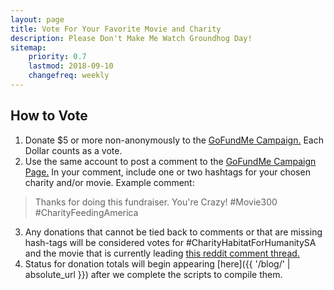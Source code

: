 ```yaml
---
layout: page
title: Vote For Your Favorite Movie and Charity
description: Please Don't Make Me Watch Groundhog Day!
sitemap:
    priority: 0.7
    lastmod: 2018-09-10
    changefreq: weekly
---
```

## How to Vote
1. Donate $5 or more non-anonymously to the [GoFundMe Campaign.](https://www.gofundme.com/140-hour-movie-challenge) Each Dollar counts as a vote.
1. Use the same account to post a comment to the [GoFundMe Campaign Page.](https://www.gofundme.com/140-hour-movie-challenge) In your comment, include one or two hashtags for your chosen charity and/or movie. Example comment:
> Thanks for doing this fundraiser.  You're Crazy! #Movie300 #CharityFeedingAmerica

3. Any donations that cannot be tied back to comments or that are missing hash-tags will be considered votes for #CharityHabitatForHumanitySA and the movie that is currently leading [this reddit comment thread.](https://www.reddit.com/user/ILackUnderstanding/comments/9dqhjy/this_is_the_official_thread_for_the_140_hr_movie/)
1. Status for donation totals will begin appearing [here]({{ '/blog/' | absolute_url }}) after we complete the scripts to compile them.